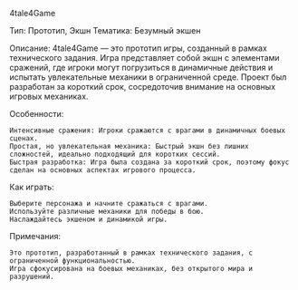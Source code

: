 4tale4Game

Тип: Прототип, Экшн
Тематика: Безумный экшен

Описание:
4tale4Game — это прототип игры, созданный в рамках технического задания. Игра представляет собой экшн с элементами сражений, где игроки могут погрузиться в динамичные действия и испытать увлекательные механики в ограниченной среде. Проект был разработан за короткий срок, сосредоточив внимание на основных игровых механиках.

Особенности:

    Интенсивные сражения: Игроки сражаются с врагами в динамичных боевых сценах.
    Простая, но увлекательная механика: Быстрый экшн без лишних сложностей, идеально подходящий для коротких сессий.
    Быстрая разработка: Игра была создана за короткий срок, поэтому фокус сделан на основных аспектах игрового процесса.

Как играть:

    Выберите персонажа и начните сражаться с врагами.
    Используйте различные механики для победы в бою.
    Наслаждайтесь экшеном и динамикой игры.

Примечания:

    Это прототип, разработанный в рамках технического задания, с ограниченной функциональностью.
    Игра сфокусирована на боевых механиках, без открытого мира и разрушений.
